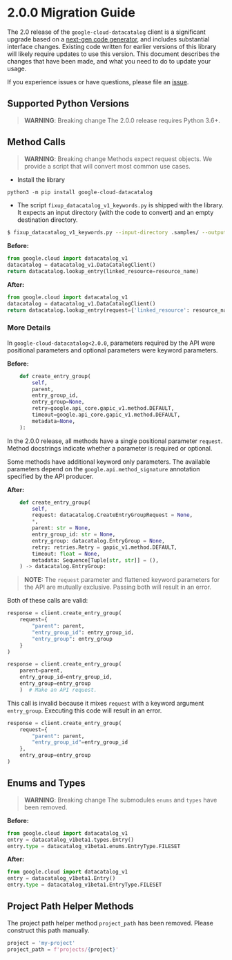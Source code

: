 # 2.0.0 Migration Guide

The 2.0 release of the `google-cloud-datacatalog` client is a significant upgrade based on a [next-gen code generator](https://github.com/googleapis/gapic-generator-python), and includes substantial interface changes. Existing code written for earlier versions of this library will likely require updates to use this version. This document describes the changes that have been made, and what you need to do to update your usage.

If you experience issues or have questions, please file an [issue](https://github.com/googleapis/python-datacatalog/issues).

## Supported Python Versions

> **WARNING**: Breaking change
The 2.0.0 release requires Python 3.6+.


## Method Calls

> **WARNING**: Breaking change
Methods expect request objects. We provide a script that will convert most common use cases.

* Install the library

```py
python3 -m pip install google-cloud-datacatalog
```

* The script `fixup_datacatalog_v1_keywords.py` is shipped with the library. It expects
an input directory (with the code to convert) and an empty destination directory.

```sh
$ fixup_datacatalog_v1_keywords.py --input-directory .samples/ --output-directory samples/
```

**Before:**
```py
from google.cloud import datacatalog_v1
datacatalog = datacatalog_v1.DataCatalogClient()
return datacatalog.lookup_entry(linked_resource=resource_name)
```


**After:**
```py
from google.cloud import datacatalog_v1
datacatalog = datacatalog_v1.DataCatalogClient()
return datacatalog.lookup_entry(request={'linked_resource': resource_name})
```

### More Details

In `google-cloud-datacatalog<2.0.0`, parameters required by the API were positional parameters and optional parameters were keyword parameters.

**Before:**
```py
    def create_entry_group(
        self,
        parent,
        entry_group_id,
        entry_group=None,
        retry=google.api_core.gapic_v1.method.DEFAULT,
        timeout=google.api_core.gapic_v1.method.DEFAULT,
        metadata=None,
    ):
```

In the 2.0.0 release, all methods have a single positional parameter `request`. Method docstrings indicate whether a parameter is required or optional.

Some methods have additional keyword only parameters. The available parameters depend on the `google.api.method_signature` annotation specified by the API producer.


**After:**
```py
    def create_entry_group(
        self,
        request: datacatalog.CreateEntryGroupRequest = None,
        *,
        parent: str = None,
        entry_group_id: str = None,
        entry_group: datacatalog.EntryGroup = None,
        retry: retries.Retry = gapic_v1.method.DEFAULT,
        timeout: float = None,
        metadata: Sequence[Tuple[str, str]] = (),
    ) -> datacatalog.EntryGroup:
```

> **NOTE:** The `request` parameter and flattened keyword parameters for the API are mutually exclusive.
> Passing both will result in an error.

Both of these calls are valid:

```py
response = client.create_entry_group(
    request={
        "parent": parent,
        "entry_group_id": entry_group_id,
        "entry_group": entry_group
    }
)
```

```py
response = client.create_entry_group(
    parent=parent, 
    entry_group_id=entry_group_id,
    entry_group=entry_group
    )  # Make an API request.
```

This call is invalid because it mixes `request` with a keyword argument `entry_group`. Executing this code
will result in an error.

```py
response = client.create_entry_group(
    request={
        "parent": parent,
        "entry_group_id"=entry_group_id
    },
    entry_group=entry_group
)
```



## Enums and Types


> **WARNING**: Breaking change
The submodules `enums` and `types` have been removed.

**Before:**
```py
from google.cloud import datacatalog_v1
entry = datacatalog_v1beta1.types.Entry()
entry.type = datacatalog_v1beta1.enums.EntryType.FILESET
```


**After:**
```py
from google.cloud import datacatalog_v1
entry = datacatalog_v1beta1.Entry()
entry.type = datacatalog_v1beta1.EntryType.FILESET
```

## Project Path Helper Methods

The project path helper method `project_path` has been removed. Please construct
this path manually.

```py
project = 'my-project'
project_path = f'projects/{project}'
```